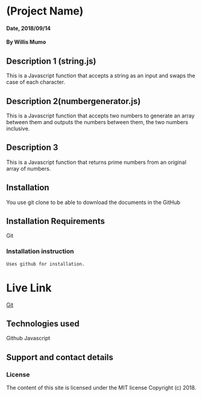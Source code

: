 # (Project Name)

#### Date, 2018/09/14

#### By Willis Mumo

## Description 1 (string.js)
This is a Javascript function that accepts a string as an input and swaps the case of each character.

## Description 2(numbergenerator.js)
This is a Javascript function that accepts two numbers to generate an array between them and outputs the numbers between them, the two numbers inclusive.

## Description 3
This is a Javascript function that returns prime numbers from an original array of numbers.

## Installation
You use git clone to be able to download the documents in the GitHub

## Installation Requirements
Git

### Installation instruction
```
Uses github for installation.

```

# Live Link
[Git](https://github.com/MumoWillis/wk2-CODE-CHALLENGE)

## Technologies used
Github
Javascript

## Support and contact details


### License
The content of this site is licensed under the MIT license
Copyright (c) 2018.
